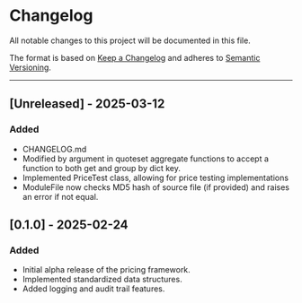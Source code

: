 # Changelog

All notable changes to this project will be documented in this file.

The format is based on [Keep a Changelog](https://keepachangelog.com/en/1.0.0/)
and adheres to [Semantic Versioning](https://semver.org/).

---

## [Unreleased] - 2025-03-12
### Added
- CHANGELOG.md
- Modified by argument in quoteset aggregate functions to accept a function to both get and group by dict key.
- Implemented PriceTest class, allowing for price testing implementations
- ModuleFile now checks MD5 hash of source file (if provided) and raises an error if not equal.

## [0.1.0] - 2025-02-24
### Added
- Initial alpha release of the pricing framework.
- Implemented standardized data structures.
- Added logging and audit trail features.